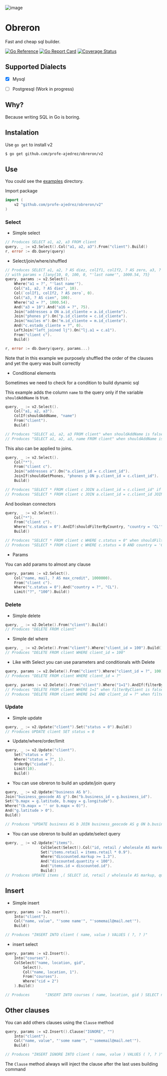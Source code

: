 ![image](https://github.com/user-attachments/assets/68470c45-ef4c-41a5-8129-4213429503f3)


# Obreron

Fast and cheap sql builder.

[![Go Reference](https://pkg.go.dev/badge/github.com/profe-ajedrez/obreron/v2.svg)](https://pkg.go.dev/github.com/profe-ajedrez/obreron/v2)
[![Go Report Card](https://goreportcard.com/badge/github.com/profe-ajedrez/obreron/v2)](https://goreportcard.com/report/github.com/profe-ajedrez/obreron/v2)
[![Coverage Status](https://coveralls.io/repos/github/profe-ajedrez/obreron/badge.svg?branch=v2)](https://coveralls.io/github/profe-ajedrez/obreron?branch=v2)

## Supported Dialects

- [x] Mysql
- [ ] Postgresql (Work in progress)


## Why?

Because writing SQL in Go is boring.

## Instalation

Use `go get` to install v2

```bash
$ go get github.com/profe-ajedrez/obreron/v2
```

## Use

You could see the [examples](examples/) directory.

Import package

```go
import (
	v2 "github.com/profe-ajedrez/obreron/v2"
)
```

### Select

* Simple select

```go
// Produces SELECT a1, a2, a3 FROM client
query, _ := v2.Select().Col("a1, a2, a3").From("client").Build()
r, error := db.Query(query)
```

* Select/join/where/shuffled

```go
// Produces SELECT a1, a2, ? AS diez, colIf1, colIf2, ? AS zero, a3, ? AS cien FROM client c JOIN addresses a ON a.id_cliente = a.id_cliente JOIN phones p ON p.id_cliente = c.id_cliente JOIN mailes m ON m.id_cliente = m.id_cliente AND c.estado_cliente = ? LEFT JOIN left_joined lj ON lj.a1 = c.a1 WHERE a1 = ? AND a2 = ? AND a3 = 10 AND a16 = ?
// with params = []any{10, 0, 100, 0, "'last name'", 1000.54, 75}
query, params := v2.Select().
    Where("a1 = ?", "'last name'").
    Col("a1, a2, ? AS diez", 10).
    Col(`colIf1, colIf2, ? AS zero`, 0).
    Col("a3, ? AS cien", 100).    
    Where("a2 = ?", 1000.54).
    And("a3 = 10").And("a16 = ?", 75).
    Join("addresses a ON a.id_cliente = a.id_cliente").
    Join("phones p").On("p.id_cliente = c.id_cliente").
    Join("mailes m").On("m.id_cliente = m.id_cliente").
    And("c.estado_cliente = ?", 0).    
    LeftJoin("left_joined lj").On("lj.a1 = c.a1").
    From("client c").
    Build()

r, error := db.Query(query, params...)
```

Note that in this example we purposely shuffled the order of the clauses and yet the query was built correctly

* Conditional elements

Sometimes we need to check for a condition to build dynamic sql

This example adds the column `name` to the query only if the variable `shouldAddName` is true.

```go
query, _ := v2.Select().
	Col("a1, a2, a3").
	ColIf(shouldAddName, "name")
	From("client").
	Build()

// Produces "SELECT a1, a2, a3 FROM client" when shouldAddName is false
// Produces "SELECT a1, a2, a3, name FROM client" when shouldAddName is true
```

This also can be applied to joins.

```go
query, _ := v2.Select().
	Col("*").
	From("client c").
	Join("addresses a").On("a.client_id = c.client_id").
    JoinIf(shouldGetPhones, "phones p ON p.client_id = c.client_id").
    Build()

// Produces "SELECT * FROM client c JOIN a.client_id = c.client_id" if shouldGetPhones is false
// Produces "SELECT * FROM client c JOIN a.client_id = c.client_id JOIN phones p ON p.client_id = c.client_id" " if shouldGetPhones is true
```

And boolean connectors

```go
query, _ := v2.Select().
	Col("*").
	From("client c").	
	Where("c.status = 0").AndIf(shouldFilterByCountry, "country = 'CL'").
    Build()

// Produces "SELECT * FROM client c WHERE c.status = 0" when shouldFilterByCountry is false
// Produces "SELECT * FROM client c WHERE c.status = 0 AND country = 'CL'" when shouldFilterByCountry is true
```

* Params

You can add params to almost any clause

```go
query, params := v2.Select().
	Col("name, mail, ? AS max_credit", 1000000).
	From("client c").	
	Where("c.status = 0").And("country = ?", "CL").
    Limit("?", "100").Build()
```


### Delete

* Simple delete

```go
query, _ := v2.Delete().From("client").Build()
// Produces "DELETE FROM client"
```

* Simple del where

```go
query, _ := v2.Delete().From("client").Where("client_id = 100").Build()
// Produces "DELETE FROM client WHERE client_id = 100"
```

* Like with Select you can use parameters and conditionals with Delete

```go
query, params := v2.Delete().From("client").Where("client_id = ?", 100).Build()
// Produces "DELETE FROM client WHERE client_id = ?"
```

```go
query, params := v2.Delete().From("client").Where("1=1").AndIf(filterByClient, "client_id = ?", 100).Build()
// Produces "DELETE FROM client WHERE 1=1" when filterByClient is false
// Produces "DELETE FROM client WHERE 1=1 AND client_id = ?" when filterByClient is true
```


### Update

* Simple update

```go
query, _ := v2.Update("client").Set("status = 0").Build()
// Produces UPDATE client SET status = 0
```

* Update/where/order/limit

```go
query, _ := v2.Update("client").
	Set("status = 0").
	Where("status = ?", 1).
	OrderBy("ciudad").
	Limit(10).
	Build()
```

* You can use obreron to build an update/join query

```go
query, _ := v2.Update("business AS b").
Join("business_geocode AS g").On("b.business_id = g.business_id").
Set("b.mapx = g.latitude, b.mapy = g.longitude").
Where("(b.mapx = '' or b.mapx = 0)").
And("g.latitude > 0").
Build()

// Produces "UPDATE business AS b JOIN business_geocode AS g ON b.business_id = g.business_id SET b.mapx = g.latitude, b.mapy = g.longitude WHERE (b.mapx = '' or b.mapx = 0) AND g.latitude > 0"
```

* You can use obreron to build an update/select query

```go
query, _ := v2.Update("items").
				ColSelect(Select().Col("id, retail / wholesale AS markup, quantity").From("items"), "discounted").
				Set("items.retail = items.retail * 0.9").
				Where("discounted.markup >= 1.3").
				And("discounted.quantity < 100").
				And("items.id = discounted.id").
	            Build()
// Produces UPDATE items ,( SELECT id, retail / wholesale AS markup, quantity FROM items ) discounted SET items.retail = items.retail * 0.9 WHERE discounted.markup >= 1.3 AND discounted.quantity < 100 AND items.id = discounted.id
```

## Insert

* Simple insert

```go
query, params := Iv2.nsert().
	Into("client").
	Col("name, value", "'some name'", "'somemail@mail.net'").
    Build()

// Produces "INSERT INTO client ( name, value ) VALUES ( ?, ? )"
```

* insert select

```go
query, params := v2.Insert().
    Into("courses").
    ColSelect("name, location, gid", 
		Select().
		Col("name, location, 1").
	    From("courses").
	    Where("cid = 2")
	).Build()

// Produces       "INSERT INTO courses ( name, location, gid ) SELECT name, location, 1 FROM courses WHERE cid = 2"
```

## Other clauses

You can add others clauses using the `Clause` method

```go
query, params := v2.Insert().Clause("IGNORE", "")
	Into("client").
	Col("name, value", "'some name'", "'somemail@mail.net'").
    Build()

// Produces "INSERT IGNORE INTO client ( name, value ) VALUES ( ?, ? )"
```

The `Clause` method always will inject the clause after the last uses building command
